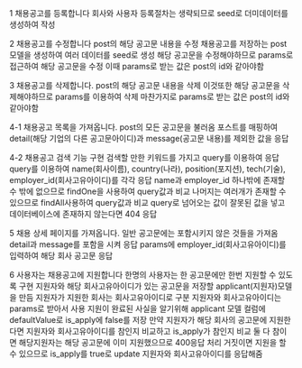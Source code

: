 1 채용공고를 등록합니다
회사와 사용자 등록절차는 생략되므로 seed로 더미데이터를 생성하여 작성

2 채용공고를 수정합니다
post의 해당 공고문 내용을 수정
채용공고를 저장하는 post모델을 생성하여 여러 데이터를 seed로 생성
해당 공고문을 수정해야하므로 params로 접근하여 해당 공고문을 수정
이때 params로 받는 값은 post의 id와 같아야함

3 채용공고를 삭제합니다.
post의 해당 공고문 내용을 삭제
이것또한 해당 공고문을 삭제해야하므로 params를 이용하여 삭제
마찬가지로 params로 받는 값은 post의 id와 같아야함

4-1 채용공고 목록을 가져옵니다.
post의 모든 공고문을 불러옴
포스트를 매핑하여 detail(해당 기업의 다른 공고문아이디)과 message(공고문 내용)를 제외한 값을 응답

4-2 채용공고 검색 기능 구현
검색할 만한 키워드를 가지고 query를 이용하여 응답
query를 이용하여 name(회사이름), country(나라), position(포지션), tech(기술), employer_id(회사고유아이디)를 각각 응답
name과 employer_id 하나밖에 존재할 수 밖에 없으므로 findOne을 사용하여 query값과 비교
나머지는 여러개가 존재할 수 있으므로 findAll사용하여 query값과 비교
query로 넘어오는 값이 잘못된 값을 넣고 데이터베이스에 존재하지 않는다면 404 응답

5 채용 상세 페이지를 가져옵니다.
일반 공고문에는 포함시키지 않은 것들을 가져옴
detail과 message를 포함을 시켜 응답
params에 employer_id(회사고유아이디)를 입력하여 해당 회사 공고문 응답

6 사용자는 채용공고에 지원합니다
한명의 사용자는 한 공고문에만 한번 지원할 수 있도록 구현
지원자와 해당 회사고유아이디가 있는 공고문을 저장할 applicant(지원자)모델을 만듬
지원자가 지원한 회사는 회사고유아이디로 구분
지원자와 회사고유아이디는 params로 받아서 사용
지원이 완료된 사실을 알기위해 applicant 모델 컬럼에 defaultValue로 is_apply에 false를 저장
만약 지원자가 해당 회사의 공고문에 지원한다면 지원자와 회사고유아이디를 참인지 비교하고 is_apply가 참인지 비교
둘 다 참이면 해당지원자는 해당 공고문에 이미 지원했으므로 400응답 처리
거짓이면 지원을 할 수 있으므로 is_apply를 true로 update
지원자와 회사고유아이디를 응답해줌
